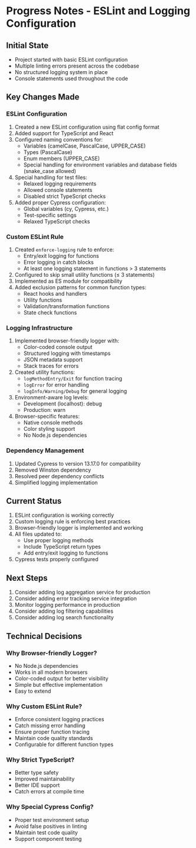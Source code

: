 # Progress Notes - ESLint and Logging Configuration

## Initial State
- Project started with basic ESLint configuration
- Multiple linting errors present across the codebase
- No structured logging system in place
- Console statements used throughout the code

## Key Changes Made

### ESLint Configuration
1. Created a new ESLint configuration using flat config format
2. Added support for TypeScript and React
3. Configured naming conventions for:
   - Variables (camelCase, PascalCase, UPPER_CASE)
   - Types (PascalCase)
   - Enum members (UPPER_CASE)
   - Special handling for environment variables and database fields (snake_case allowed)
4. Special handling for test files:
   - Relaxed logging requirements
   - Allowed console statements
   - Disabled strict TypeScript checks
5. Added proper Cypress configuration:
   - Global variables (cy, Cypress, etc.)
   - Test-specific settings
   - Relaxed TypeScript checks

### Custom ESLint Rule
1. Created `enforce-logging` rule to enforce:
   - Entry/exit logging for functions
   - Error logging in catch blocks
   - At least one logging statement in functions > 3 statements
2. Configured to skip small utility functions (≤ 3 statements)
3. Implemented as ES module for compatibility
4. Added exclusion patterns for common function types:
   - React hooks and handlers
   - Utility functions
   - Validation/transformation functions
   - State check functions

### Logging Infrastructure
1. Implemented browser-friendly logger with:
   - Color-coded console output
   - Structured logging with timestamps
   - JSON metadata support
   - Stack traces for errors
2. Created utility functions:
   - `logMethodEntry/Exit` for function tracing
   - `logError` for error handling
   - `logInfo/Warning/Debug` for general logging
3. Environment-aware log levels:
   - Development (localhost): debug
   - Production: warn
4. Browser-specific features:
   - Native console methods
   - Color styling support
   - No Node.js dependencies

### Dependency Management
1. Updated Cypress to version 13.17.0 for compatibility
2. Removed Winston dependency
3. Resolved peer dependency conflicts
4. Simplified logging implementation

## Current Status
1. ESLint configuration is working correctly
2. Custom logging rule is enforcing best practices
3. Browser-friendly logger is implemented and working
4. All files updated to:
   - Use proper logging methods
   - Include TypeScript return types
   - Add entry/exit logging to functions
5. Cypress tests properly configured

## Next Steps
1. Consider adding log aggregation service for production
2. Consider adding error tracking service integration
3. Monitor logging performance in production
4. Consider adding log filtering capabilities
5. Consider adding log search functionality

## Technical Decisions

### Why Browser-friendly Logger?
- No Node.js dependencies
- Works in all modern browsers
- Color-coded output for better visibility
- Simple but effective implementation
- Easy to extend

### Why Custom ESLint Rule?
- Enforce consistent logging practices
- Catch missing error handling
- Ensure proper function tracing
- Maintain code quality standards
- Configurable for different function types

### Why Strict TypeScript?
- Better type safety
- Improved maintainability
- Better IDE support
- Catch errors at compile time

### Why Special Cypress Config?
- Proper test environment setup
- Avoid false positives in linting
- Maintain test code quality
- Support component testing 